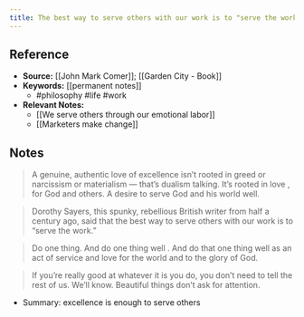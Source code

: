 ```yaml
---
title: The best way to serve others with our work is to "serve the work"
---
```

## Reference
- **Source:** [[John Mark Comer]]; [[Garden City - Book]]
- **Keywords:** [[permanent notes]]
	- #philosophy #life #work
- **Relevant Notes:**
	- [[We serve others through our emotional labor]]
	- [[Marketers make change]]
## Notes
> A genuine, authentic love of excellence isn’t rooted in greed or narcissism or materialism — that’s dualism talking.   It’s   rooted   in   love ,   for   God   and   others.   A   desire   to   serve   God   and   his   world   well. 
    

> Dorothy Sayers, this spunky, rebellious British writer from half a century ago, said that the best way to serve others with our work is to “serve the work.”
    
> Do one thing. And   do   one   thing   well . And do that one thing well as an act of service and love for the world and to the glory of God.
    
> If you’re really good at whatever it is you do, you don’t need to tell the rest of us. We’ll know. Beautiful things don’t ask for attention.

- Summary: excellence is enough to serve others